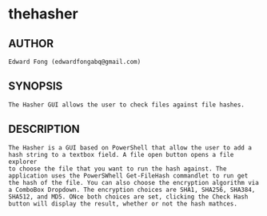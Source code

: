 # thehasher
## AUTHOR
	Edward Fong (edwardfongabq@gmail.com)

## SYNOPSIS
    The Hasher GUI allows the user to check files against file hashes.

## DESCRIPTION 
    The Hasher is a GUI based on PowerShell that allow the user to add a hash string to a textbox field. A file open button opens a file explorer
	to choose the file that you want to run the hash against. The application uses the PowerSWhell Get-FileHash commandlet to run get the hash of the file. You can also choose the encryption algorithm via a ComboBox Dropdown. The encryption choices are SHA1, SHA256, SHA384, SHA512, and MD5. ONce both choices are set, clicking the Check Hash button will display the result, whether or not the hash mathces. 
